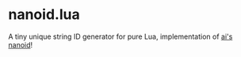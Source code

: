 # nanoid.lua

A tiny unique string ID generator for pure Lua, implementation of [ai's](https://github.com/ai) [nanoid](https://github.com/ai/nanoid)!
